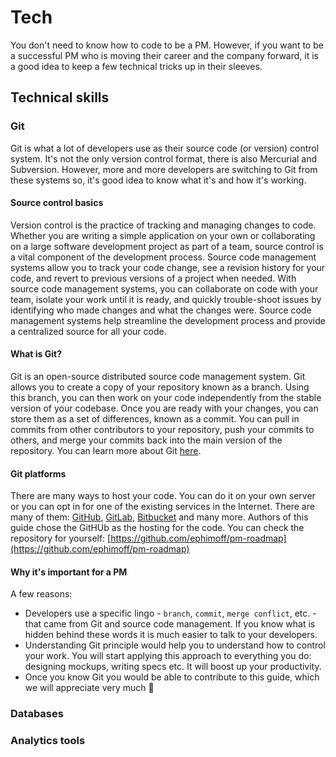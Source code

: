 # Tech

You don't need to know how to code to be a PM. However, if you want to be a successful PM who is moving their career and the company forward, it is a good idea to keep a few technical tricks up in their sleeves.

## Technical skills

### Git

Git is what a lot of developers use as their source code (or version) control system. It's not the only version control format, there is also Mercurial and Subversion. However, more and more developers are switching to Git from these systems so, it's good idea to know what it's and how it's working.

#### Source control basics

Version control is the practice of tracking and managing changes to code. Whether you are writing a simple application on your own or collaborating on a large software development project as part of a team, source control is a vital component of the development process. Source code management systems allow you to track your code change, see a revision history for your code, and revert to previous versions of a project when needed. With source code management systems, you can collaborate on code with your team, isolate your work until it is ready, and quickly trouble-shoot issues by identifying who made changes and what the changes were. Source code management systems help streamline the development process and provide a centralized source for all your code.

#### What is Git?

Git is an open-source distributed source code management system. Git allows you to create a copy of your repository known as a branch. Using this branch, you can then work on your code independently from the stable version of your codebase. Once you are ready with your changes, you can store them as a set of differences, known as a commit. You can pull in commits from other contributors to your repository, push your commits to others, and merge your commits back into the main version of the repository. You can learn more about Git [here](https://git-scm.com/).

#### Git platforms

There are many ways to host your code. You can do it on your own server or you can opt in for one of the existing services in the Internet. There are many of them: [GitHub](https://github.com), [GitLab](https://about.gitlab.com/), [Bitbucket](https://bitbucket.org/) and many more. Authors of this guide chose the GitHUb as the hosting for the code. You can check the repository for yourself: [https://github.com/ephimoff/pm-roadmap](https://github.com/ephimoff/pm-roadmap)

#### Why it's important for a PM

A few reasons:

- Developers use a specific lingo - `branch`, `commit`, `merge conflict`, etc. - that came from Git and source code management. If you know what is hidden behind these words it is much easier to talk to your developers.
- Understanding Git principle would help you to understand how to control your work. You will start applying this approach to everything you do: designing mockups, writing specs etc. It will boost up your productivity.
- Once you know Git you would be able to contribute to this guide, which we will appreciate very much 🤗

### Databases

### Analytics tools
